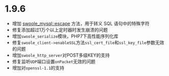 # 1.9.6

* 增加 [swoole_mysql::escape](/wiki/page/p-mysql_escape.html) 方法，用于转义 SQL 语句中的特殊字符
* 修复添加超过1万个以上定时器时发生崩溃的问题
* 增加`swoole_serialize`模块，PHP7下高性能序列化库
* 修复`swoole_client->enableSSL`方法`ssl_cert_file`和`ssl_key_file`参数无效的问题
* 增加`swoole_http_server`对POST多级KEY的支持
* 修复监听`UDP`端口设置`onPacket`无效的问题
* 增加对`openssl-1.1`的支持


